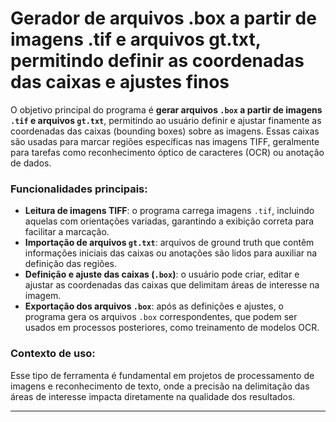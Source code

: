 # Gerador de arquivos .box a partir de imagens .tif e arquivos gt.txt, permitindo definir as coordenadas das caixas e ajustes finos

O objetivo principal do programa é **gerar arquivos `.box` a partir de imagens `.tif` e arquivos `gt.txt`**, permitindo ao usuário definir e ajustar finamente as coordenadas das caixas (bounding boxes) sobre as imagens. Essas caixas são usadas para marcar regiões específicas nas imagens TIFF, geralmente para tarefas como reconhecimento óptico de caracteres (OCR) ou anotação de dados.

### Funcionalidades principais:

- **Leitura de imagens TIFF**: o programa carrega imagens `.tif`, incluindo aquelas com orientações variadas, garantindo a exibição correta para facilitar a marcação.
- **Importação de arquivos `gt.txt`**: arquivos de ground truth que contêm informações iniciais das caixas ou anotações são lidos para auxiliar na definição das regiões.
- **Definição e ajuste das caixas (`.box`)**: o usuário pode criar, editar e ajustar as coordenadas das caixas que delimitam áreas de interesse na imagem.
- **Exportação dos arquivos `.box`**: após as definições e ajustes, o programa gera os arquivos `.box` correspondentes, que podem ser usados em processos posteriores, como treinamento de modelos OCR.


### Contexto de uso:

Esse tipo de ferramenta é fundamental em projetos de processamento de imagens e reconhecimento de texto, onde a precisão na delimitação das áreas de interesse impacta diretamente na qualidade dos resultados.

---
